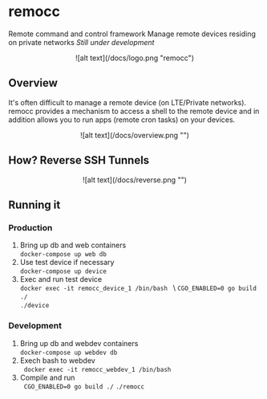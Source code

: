 # remocc
Remote command and control framework
Manage remote devices residing on private networks
*Still under development*
<p align="center">
![alt text](/docs/logo.png "remocc")
</p>

## Overview
It's often difficult to manage a remote device (on LTE/Private networks). remocc provides 
a mechanism to access a shell to the remote device and in addition allows you to run apps (remote cron tasks) on your devices.
<p align="center">
![alt text](/docs/overview.png "")
</p>

## How? Reverse SSH Tunnels
<p align="center">
![alt text](/docs/reverse.png "")
</p>


## Running it
### Production 
1. Bring up db and web containers \
`docker-compose up web db`
2. Use test device if necessary \
`docker-compose up device`
3. Exec and run test device \
`docker exec -it remocc_device_1 /bin/bash ` \ 
`CGO_ENABLED=0 go build ./` \
`./device`

### Development
1. Bring up db and webdev containers \
`docker-compose up webdev db`
2. Exech bash to webdev  \
` docker exec -it remocc_webdev_1 /bin/bash`
3. Compile and run \
` CGO_ENABLED=0 go build ./`
`./remocc`


